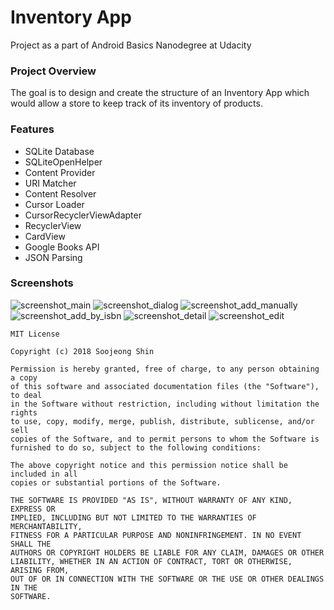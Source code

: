 # Inventory App

Project as a part of Android Basics Nanodegree at Udacity

### Project Overview

The goal is to design and create the structure of an Inventory App which would allow a store to keep track of its inventory of products. 

### Features

* SQLite Database
* SQLiteOpenHelper
* Content Provider
* URI Matcher
* Content Resolver
* Cursor Loader
* CursorRecyclerViewAdapter
* RecyclerView
* CardView
* Google Books API
* JSON Parsing

### Screenshots

![screenshot_main](https://user-images.githubusercontent.com/33213229/35272952-379866ba-007a-11e8-95f3-9e357e85a223.png)
![screenshot_dialog](https://user-images.githubusercontent.com/33213229/35272965-3dbe2bb0-007a-11e8-8261-0a3ccd76aad2.png)
![screenshot_add_manually](https://user-images.githubusercontent.com/33213229/35272971-41f0c062-007a-11e8-9be3-b92a67f9785e.png)
![screenshot_add_by_isbn](https://user-images.githubusercontent.com/33213229/35272974-459f31a8-007a-11e8-9b5f-e9716d933db9.png)
![screenshot_detail](https://user-images.githubusercontent.com/33213229/35272982-4ae49478-007a-11e8-89c6-d5b893ddc94a.png)
![screenshot_edit](https://user-images.githubusercontent.com/33213229/35272987-4ea10c36-007a-11e8-8f9a-4469c6150b82.png)

```
MIT License

Copyright (c) 2018 Soojeong Shin

Permission is hereby granted, free of charge, to any person obtaining a copy
of this software and associated documentation files (the "Software"), to deal
in the Software without restriction, including without limitation the rights
to use, copy, modify, merge, publish, distribute, sublicense, and/or sell
copies of the Software, and to permit persons to whom the Software is
furnished to do so, subject to the following conditions:

The above copyright notice and this permission notice shall be included in all
copies or substantial portions of the Software.

THE SOFTWARE IS PROVIDED "AS IS", WITHOUT WARRANTY OF ANY KIND, EXPRESS OR
IMPLIED, INCLUDING BUT NOT LIMITED TO THE WARRANTIES OF MERCHANTABILITY,
FITNESS FOR A PARTICULAR PURPOSE AND NONINFRINGEMENT. IN NO EVENT SHALL THE
AUTHORS OR COPYRIGHT HOLDERS BE LIABLE FOR ANY CLAIM, DAMAGES OR OTHER
LIABILITY, WHETHER IN AN ACTION OF CONTRACT, TORT OR OTHERWISE, ARISING FROM,
OUT OF OR IN CONNECTION WITH THE SOFTWARE OR THE USE OR OTHER DEALINGS IN THE
SOFTWARE.
```
